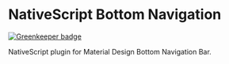 # NativeScript Bottom Navigation

[![Greenkeeper badge](https://badges.greenkeeper.io/hypery2k/nativescript-bottomnavigation.svg)](https://greenkeeper.io/)

NativeScript plugin for Material Design Bottom Navigation Bar.

